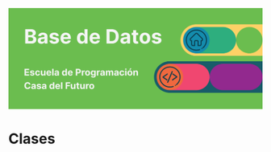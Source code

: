 <!-- MD -->
![logo base de datos](banner.png)

<!-- HTML -->
<!-- <img alt="logo base de datos" src="banner.png"> -->

# Clases
